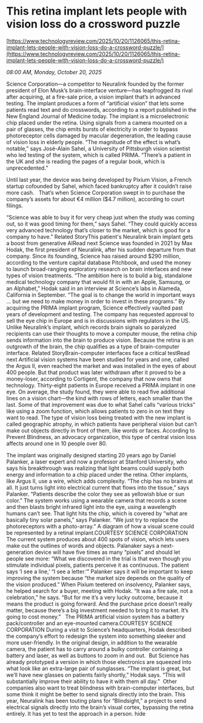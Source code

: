 # This retina implant lets people with vision loss do a crossword puzzle

[https://www.technologyreview.com/2025/10/20/1126065/this-retina-implant-lets-people-with-vision-loss-do-a-crossword-puzzle/](https://www.technologyreview.com/2025/10/20/1126065/this-retina-implant-lets-people-with-vision-loss-do-a-crossword-puzzle/)

*08:00 AM, Monday, October 20, 2025*

Science Corporation—a competitor to Neuralink founded by the former president of Elon Musk’s brain-interface venture—has leapfrogged its rival after acquiring, at a fire-sale price, a vision implant that’s in advanced testing. The implant produces a form of “artificial vision” that lets some patients read text and do crosswords, according to a report published in the New England Journal of Medicine today.  The implant is a microelectronic chip placed under the retina. Using signals from a camera mounted on a pair of glasses, the chip emits bursts of electricity in order to bypass photoreceptor cells damaged by macular degeneration, the leading cause of vision loss in elderly people. “The magnitude of the effect is what’s notable,” says José-Alain Sahel, a University of Pittsburgh vision scientist who led testing of the system, which is called PRIMA. “There’s a patient in the UK and she is reading the pages of a regular book, which is unprecedented.”

Until last year, the device was being developed by Pixium Vision, a French startup cofounded by Sahel, which faced bankruptcy after it couldn’t raise more cash.   That’s when Science Corporation swept in to purchase the company’s assets for about €4 million ($4.7 million), according to court filings.

“Science was able to buy it for very cheap just when the study was coming out, so it was good timing for them,” says Sahel. “They could quickly access very advanced technology that’s closer to the market, which is good for a company to have.” Related StoryThis patient's Neuralink brain implant gets a boost from generative AIRead next Science was founded in 2021 by Max Hodak, the first president of Neuralink, after his sudden departure from that company. Since its founding, Science has raised around $290 million, according to the venture capital database Pitchbook, and used the money to launch broad-ranging exploratory research on brain interfaces and new types of vision treatments. “The ambition here is to build a big, standalone medical technology company that would fit in with an Apple, Samsung, or an Alphabet,” Hodak said in an interview at Science’s labs in Alameda, California in September. “The goal is to change the world in important ways … but we need to make money in order to invest in these programs.” By acquiring the PRIMA implant program, Science effectively vaulted past years of development and testing. The company has requested approval to sell the eye chip in Europe and is in discussions with regulators in the US.  Unlike Neuralink’s implant, which records brain signals so paralyzed recipients can use their thoughts to move a computer mouse, the retina chip sends information into the brain to produce vision. Because the retina is an outgrowth of the brain, the chip qualifies as a type of brain-computer interface. Related StoryBrain-computer interfaces face a critical testRead next Artificial vision systems have been studied for years and one, called the Argus II, even reached the market and was installed in the eyes of about 400 people. But that product was later withdrawn after it proved to be a money-loser, according to Cortigent, the company that now owns that technology. Thirty-eight patients in Europe received a PRIMA implant in one eye. On average, the study found, they were able to read five additional lines on a vision chart—the kind with rows of letters, each smaller than the last. Some of that improvement was due to what Sahel calls “various tricks” like using a zoom function, which allows patients to zero in on text they want to read. The type of vision loss being treated with the new implant is called geographic atrophy, in which patients have peripheral vision but can’t make out objects directly in front of them, like words or faces. According to Prevent Blindness, an advocacy organization, this type of central vision loss affects around one in 10 people over 80.

The implant was originally designed starting 20 years ago by Daniel Palanker, a laser expert and now a professor at Stanford University, who says his breakthrough was realizing that light beams could supply both energy and information to a chip placed under the retina. Other implants, like Argus II, use a wire, which adds complexity. “The chip has no brains at all. It just turns light into electrical current that flows into the tissue,” says Palanker. “Patients describe the color they see as yellowish blue or sun color.” The system works using a wearable camera that records a scene and then blasts bright infrared light into the eye, using a wavelength humans can’t see. That light hits the chip, which is covered by “what are basically tiny solar panels,” says Palanker. “We just try to replace the photoreceptors with a photo-array.”  A diagram of how a visual scene could be represented by a retinal implant.COURTESY SCIENCE CORPORATION   The current system produces about 400 spots of vision, which lets users make out the outlines of words and objects. Palanaker says a next-generation device will have five times as many “pixels” and should let people see more: “What we discovered in the trial is that even though you stimulate individual pixels, patients perceive it as continuous. The patient says ‘I see a line,’ “I see a letter.’” Palanker says it will be important to keep improving the system because “the market size depends on the quality of the vision produced.” When Pixium teetered on insolvency, Palanker says, he helped search for a buyer, meeting with Hodak. “It was a fire sale, not a celebration,” he says. “But for me it’s a very lucky outcome, because it means the product is going forward. And the purchase price doesn’t really matter, because there’s a big investment needed to bring it to market. It’s going to cost money.”    The PRIMA artificial vision system has a battery pack/controller and an eye-mounted camera.COURTESY SCIENCE CORPORATION   During a visit to Science’s headquarters, Hodak described the company’s effort to redesign the system into something sleeker and more user-friendly. In the original design, in addition to the wearable camera, the patient has to carry around a bulky controller containing a battery and laser, as well as buttons to zoom in and out.  But Science has already prototyped a version in which those electronics are squeezed into what look like an extra-large pair of sunglasses. “The implant is great, but we’ll have new glasses on patients fairly shortly,” Hodak says. “This will substantially improve their ability to have it with them all day.”  Other companies also want to treat blindness with brain-computer interfaces, but some think it might be better to send signals directly into the brain. This year, Neuralink has been touting plans for “Blindsight,” a project to send electrical signals directly into the brain’s visual cortex, bypassing the retina entirely. It has yet to test the approach in a person. hide


